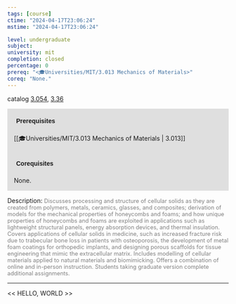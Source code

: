 ```yaml
---
tags: [course]
ctime: "2024-04-17T23:06:24"
mstime: "2024-04-17T23:06:24"

level: undergraduate
subject: 
university: mit
completion: closed
percentage: 0
prereq: "<🎓Universities/MIT/3.013 Mechanics of Materials>"
coreq: "None."
---
```


catalog [3.054](http://student.mit.edu/catalog/m3a.html#3.054), [3.36](http://student.mit.edu/catalog/m3a.html#3.36)

<span style="display: block; padding: 15px; background-color: rgb(100, 100, 100, 0.2);"><font id="m_prereq2929_0" style="display: block; font-family: Arial, sans-serif; font-weight: bold; padding: 5px">Prerequisites</font><br><span id="prereq2929_0">[[🎓Universities/MIT/3.013 Mechanics of Materials | 3.013]]</span></span>
<span style="display: block; padding: 15px; background-color: rgb(100, 100, 100, 0.2);"><font id="m_coreq2929_0" style="display: block; font-family: Arial, sans-serif; font-weight: bold; padding: 5px">Corequisites</font><br><span id="coreq2929_0">None.</span></span>

<font style="">Description:</font>
<font style="color: grey; font-size: 0.8rem;">Discusses processing and structure of cellular solids as they are created from polymers, metals, ceramics, glasses, and composites; derivation of models for the mechanical properties of honeycombs and foams; and how unique properties of honeycombs and foams are exploited in applications such as lightweight structural panels, energy absorption devices, and thermal insulation. Covers applications of cellular solids in medicine, such as increased fracture risk due to trabecular bone loss in patients with osteoporosis, the development of metal foam coatings for orthopedic implants, and designing porous scaffolds for tissue engineering that mimic the extracellular matrix. Includes modelling of cellular materials applied to natural materials and biomimicking. Offers a combination of online and in-person instruction. Students taking graduate version complete additional assignments.</font>



---

<< HELLO, WORLD >>
